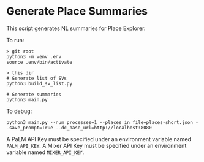 # Generate Place Summaries

This script generates NL summaries for Place Explorer.

To run:

```shell
> git root
python3 -m venv .env
source .env/bin/activate

> this dir
# Generate list of SVs
python3 build_sv_list.py

# Generate summaries
python3 main.py
```

To debug:

```shell
python3 main.py --num_processes=1 --places_in_file=places-short.json --save_prompt=True --dc_base_url=http://localhost:8080
```

A PaLM API Key must be specified under an environment variable named `PALM_API_KEY`.
A Mixer API Key must be specified under an environment variable named `MIXER_API_KEY`.